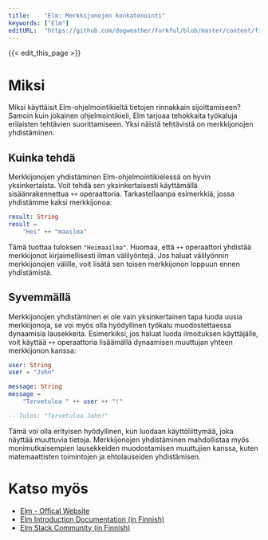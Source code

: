 ```yaml
---
title:    "Elm: Merkkijonojen konkatenointi"
keywords: ["Elm"]
editURL:  "https://github.com/dogweather/forkful/blob/master/content/fi/elm/concatenating-strings.md"
---
```


{{< edit_this_page >}}

# Miksi

Miksi käyttäisit Elm-ohjelmointikieltä tietojen rinnakkain sijoittamiseen? Samoin kuin jokainen ohjelmointikieli, Elm tarjoaa tehokkaita työkaluja erilaisten tehtävien suorittamiseen. Yksi näistä tehtävistä on merkkijonojen yhdistäminen.

## Kuinka tehdä

Merkkijonojen yhdistäminen Elm-ohjelmointikielessä on hyvin yksinkertaista. Voit tehdä sen yksinkertaisesti käyttämällä sisäänrakennettua `++` operaattoria. Tarkastellaanpa esimerkkiä, jossa yhdistämme kaksi merkkijonoa:

```Elm
result: String
result =
    "Hei" ++ "maailma"
```

Tämä tuottaa tuloksen `"Heimaailma"`. Huomaa, että `++` operaattori yhdistää merkkijonot kirjaimellisesti ilman välilyöntejä. Jos haluat välilyönnin merkkijonojen välille, voit lisätä sen toisen merkkijonon loppuun ennen yhdistämistä.

## Syvemmällä

Merkkijonojen yhdistäminen ei ole vain yksinkertainen tapa luoda uusia merkkijonoja, se voi myös olla hyödyllinen työkalu muodostettaessa dynaamisia lausekkeita. Esimerkiksi, jos haluat luoda ilmoituksen käyttäjälle, voit käyttää `++` operaattoria lisäämällä dynaamisen muuttujan yhteen merkkijonon kanssa:

```Elm
user: String
user = "John"

message: String
message =
    "Tervetuloa " ++ user ++ "!"

-- Tulos: "Tervetuloa John!"
```

Tämä voi olla erityisen hyödyllinen, kun luodaan käyttöliittymää, joka näyttää muuttuvia tietoja. Merkkijonojen yhdistäminen mahdollistaa myös monimutkaisempien lausekkeiden muodostamisen muuttujien kanssa, kuten matemaattisten toimintojen ja ehtolauseiden yhdistämisen.

# Katso myös

- [Elm - Offical Website](https://elm-lang.org/)
- [Elm Introduction Documentation (in Finnish)](https://guide.elm-lang.org/architecture/)
- [Elm Slack Community (in Finnish)](https://elmlang.slack.com/archives/C0DEGJ2LP/)